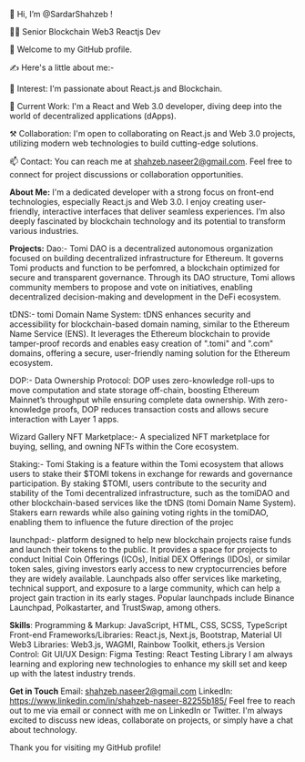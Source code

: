 🙋 Hi, I’m @SardarShahzeb !

👨‍💼 Senior Blockchain Web3 Reactjs Dev

🤝 Welcome to my GitHub profile. 

✍ Here's a little about me:-

👀 Interest: I'm passionate about React.js and Blockchain.

🌱 Current Work: I'm a React and Web 3.0 developer, diving deep into the world of decentralized applications (dApps).

⚒️ Collaboration: I'm open to collaborating on React.js and Web 3.0 projects, utilizing modern web technologies to build cutting-edge solutions.

📫 Contact: You can reach me at shahzeb.naseer2@gmail.com. Feel free to connect for project discussions or collaboration opportunities.

**About Me:**
I'm a dedicated developer with a strong focus on front-end technologies, especially React.js and Web 3.0. I enjoy creating user-friendly, interactive interfaces that deliver seamless experiences. I’m also deeply fascinated by blockchain technology and its potential to transform various industries.

**Projects:**
Dao:- Tomi DAO is a decentralized autonomous organization focused on building decentralized infrastructure for Ethereum. It governs Tomi products and function to be perfomred, a blockchain optimized for secure and transparent governance. Through its DAO structure, Tomi allows community members to propose and vote on initiatives, enabling decentralized decision-making and development in the DeFi ecosystem.

tDNS:- tomi Domain Name System: tDNS enhances security and accessibility for blockchain-based domain naming, similar to the Ethereum Name Service (ENS). It leverages the Ethereum blockchain to provide tamper-proof records and enables easy creation of ".tomi" and ".com" domains, offering a secure, user-friendly naming solution for the Ethereum ecosystem.

DOP:- Data Ownership Protocol: DOP uses zero-knowledge roll-ups to move computation and state storage off-chain, boosting Ethereum Mainnet’s throughput while ensuring complete data ownership. With zero-knowledge proofs, DOP reduces transaction costs and allows secure interaction with Layer 1 apps.

Wizard Gallery NFT Marketplace:- A specialized NFT marketplace for buying, selling, and owning NFTs within the Core ecosystem.

Staking:- Tomi Staking is a feature within the Tomi ecosystem that allows users to stake their $TOMI tokens in exchange for rewards and governance participation. By staking $TOMI, users contribute to the security and stability of the Tomi decentralized infrastructure, such as the tomiDAO and other blockchain-based services like the tDNS (tomi Domain Name System). Stakers earn rewards while also gaining voting rights in the tomiDAO, enabling them to influence the future direction of the projec

launchpad:- platform designed to help new blockchain projects raise funds and launch their tokens to the public. It provides a space for projects to conduct Initial Coin Offerings (ICOs), Initial DEX Offerings (IDOs), or similar token sales, giving investors early access to new cryptocurrencies before they are widely available. Launchpads also offer services like marketing, technical support, and exposure to a large community, which can help a project gain traction in its early stages. Popular launchpads include Binance Launchpad, Polkastarter, and TrustSwap, among others.

**Skills**:
Programming & Markup: JavaScript, HTML, CSS, SCSS, TypeScript
Front-end Frameworks/Libraries: React.js, Next.js, Bootstrap, Material UI
Web3 Libraries: Web3.js, WAGMI, Rainbow Toolkit, ethers.js
Version Control: Git
UI/UX Design: Figma
Testing: React Testing Library
I am always learning and exploring new technologies to enhance my skill set and keep up with the latest industry trends.

**Get in Touch**
Email: shahzeb.naseer2@gmail.com
LinkedIn: https://www.linkedin.com/in/shahzeb-naseer-82255b185/
Feel free to reach out to me via email or connect with me on LinkedIn or Twitter. I'm always excited to discuss new ideas, collaborate on projects, or simply have a chat about technology.

Thank you for visiting my GitHub profile!
